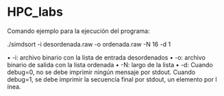 # HPC_labs

Comando ejemplo para la ejecución del programa:

./simdsort -i desordenada.raw -o ordenada.raw -N 16 -d 1

•	-i: archivo binario con la lista de entrada desordenados
•	-o: archivo binario de salida con la lista ordenada
•	-N: largo de la lista
•	-d: Cuando debug=0, no se debe imprimir ningún mensaje por stdout. Cuando debug=1, se debe imprimir la secuencia final por stdout, un elemento por l ́ınea.